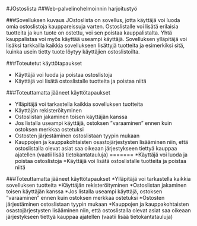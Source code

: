 #JOstoslista
##Web-palvelinohelmoinnin harjoitustyö


###Sovelluksen kuvaus
JOstoslista on sovellus, jotta käyttäjä voi luoda omia ostoslistoja kauppareissuja varten. Ostoslistalle voi lisätä erilaisia tuotteita ja kun tuote on ostettu, voi sen poistaa kauppalistalta. Yhtä kauppalistaa voi myös käyttää useampi käyttäjä. Sovelluksen ylläpitäjä voi lisäksi tarkkailla kaikkia sovellukseen lisättyjä tuotteita ja esimerkiksi sitä, kuinka usein tietty tuote löytyy käyttäjien ostoslistoilta.

###Toteutetut käyttötapaukset
* Käyttäjä voi luoda ja poistaa ostoslistoja
* Käyttäjä voi lisätä ostoslistalle tuotteita ja poistaa niitä

###Toteuttamatta jääneet käyttötapaukset
* Ylläpitäjä voi tarkastella kaikkia sovelluksen tuotteita
* Käyttäjän rekisteröityminen
* Ostoslistan jakaminen toisen käyttäjän kanssa
* Jos listalla useampi käyttäjä, ostoksen ”varaaminen” ennen kuin ostoksen merkkaa ostetuksi 
* Ostosten järjestäminen ostoslistaan tyypin mukaan
* Kauppojen ja kauppakohtaisten osastojärjestysten lisääminen niin, että ostoslistalla olevat asiat saa oikeaan järjestykseen tiettyä kauppaa ajatellen (vaatii lisää tietokantatauluja)
=======
*Käyttäjä voi luoda ja poistaa ostoslistoja
*Käyttäjä voi lisätä ostoslistalle tuotteita ja poistaa niitä

###Toteuttamatta jääneet käyttötapaukset
*Ylläpitäjä voi tarkastella kaikkia sovelluksen tuotteita
*Käyttäjän rekisteröityminen
*Ostoslistan jakaminen toisen käyttäjän kanssa
*Jos listalla useampi käyttäjä, ostoksen ”varaaminen” ennen kuin ostoksen merkkaa ostetuksi 
*Ostosten järjestäminen ostoslistaan tyypin mukaan
*Kauppojen ja kauppakohtaisten osastojärjestysten lisääminen niin, että ostoslistalla olevat asiat saa oikeaan järjestykseen tiettyä kauppaa ajatellen (vaatii lisää tietokantatauluja)

